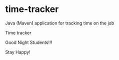 # time-tracker
Java (Maven) application for tracking time on the job

Time tracker

Good Night Students!!!

Stay Happy!
